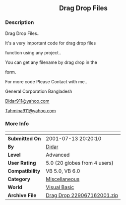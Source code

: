 ﻿<div align="center">

## Drag Drop Files


</div>

### Description

Drag Drop Files..

It's a very important code for drag drop files

function using any project..

You can get any filename by drag drop in the

form.

For more code Please Contact with me..

General Corporation Bangladesh

Didar911@yahoo.com

Tahmina911@yahoo.com
 
### More Info
 


<span>             |<span>
---                |---
**Submitted On**   |2001-07-13 20:20:10
**By**             |[Didar](https://github.com/Planet-Source-Code/PSCIndex/blob/master/ByAuthor/didar.md)
**Level**          |Advanced
**User Rating**    |5.0 (20 globes from 4 users)
**Compatibility**  |VB 5\.0, VB 6\.0
**Category**       |[Miscellaneous](https://github.com/Planet-Source-Code/PSCIndex/blob/master/ByCategory/miscellaneous__1-1.md)
**World**          |[Visual Basic](https://github.com/Planet-Source-Code/PSCIndex/blob/master/ByWorld/visual-basic.md)
**Archive File**   |[Drag Drop 229067162001\.zip](https://github.com/Planet-Source-Code/didar-drag-drop-files__1-25097/archive/master.zip)








